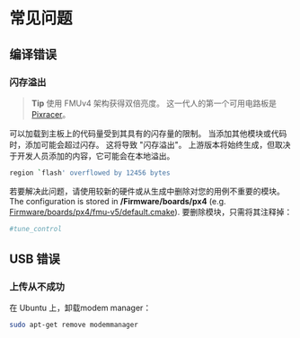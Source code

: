 # 常见问题

## 编译错误

### 闪存溢出

> **Tip** 使用 FMUv4 架构获得双倍亮度。 这一代人的第一个可用电路板是 [Pixracer](https://docs.px4.io/en/flight_controller/pixracer.html)。

可以加载到主板上的代码量受到其具有的闪存量的限制。 当添加其他模块或代码时，添加可能会超过闪存。 这将导致 "闪存溢出"。 上游版本将始终生成，但取决于开发人员添加的内容，它可能会在本地溢出。

```sh
region `flash' overflowed by 12456 bytes
```

若要解决此问题，请使用较新的硬件或从生成中删除对您的用例不重要的模块。 The configuration is stored in **/Firmware/boards/px4** (e.g. [Firmware/boards/px4/fmu-v5/default.cmake](https://github.com/PX4/Firmware/blob/master/boards/px4/fmu-v5/default.cmake)). 要删除模块，只需将其注释掉：

```cmake
#tune_control
```

## USB 错误

### 上传从不成功

在 Ubuntu 上，卸载modem manager：

```sh
sudo apt-get remove modemmanager
```